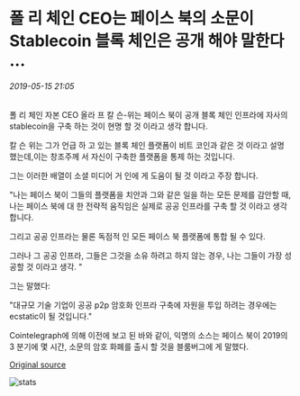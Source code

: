 # 폴 리 체인 CEO는 페이스 북의 소문이 Stablecoin 블록 체인은 공개 해야 말한다 ...

###### 2019-05-15 21:05

폴 리 체인 자본 CEO 올라 프 칼 슨-위는 페이스 북이 공개 블록 체인 인프라에 자사의 stablecoin을 구축 하는 것이 현명 할 것 이라고 생각 합니다.

칼 슨 위는 그가 언급 하 고 있는 블록 체인 플랫폼이 비트 코인과 같은 것 이라고 설명 했는데,이는 창조주께 서 자신이 구축한 플랫폼을 통제 하는 것입니다.

그는 이러한 배열이 소셜 미디어 거 인에 게 도움이 될 것 이라고 주장 합니다.

"나는 페이스 북이 그들의 플랫폼을 치안과 그와 같은 일을 하는 모든 문제를 감안할 때, 나는 페이스 북에 대 한 전략적 움직임은 실제로 공공 인프라를 구축 할 것 이라고 생각 합니다.

그리고 공공 인프라는 물론 독점적 인 모든 페이스 북 플랫폼에 통합 될 수 있다.

그러나 그 공공 인프라, 그들은 그것을 소유 하려고 하지 않는 경우, 나는 그들이 가장 성공할 것 이라고 생각. "

그는 말했다:

"대규모 기술 기업이 공공 p2p 암호화 인프라 구축에 자원을 투입 하려는 경우에는 ecstatic이 될 것입니다."

Cointelegraph에 의해 이전에 보고 된 바와 같이, 익명의 소스는 페이스 북이 2019의 3 분기에 몇 시간, 소문의 암호 화폐를 출시 할 것을 블룸버그에 게 말했다.

[Original source](https://cointelegraph.com/news/polychain-ceo-says-facebooks-rumored-stablecoin-blockchain-should-be-public)

![stats](https://c.statcounter.com/11760860/0/a89fa40b/1/ "stats")